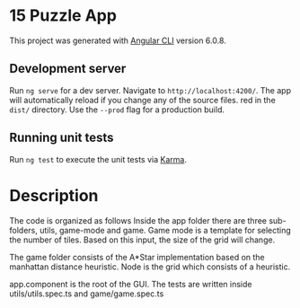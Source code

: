 # 15 Puzzle App

This project was generated with [Angular CLI](https://github.com/angular/angular-cli) version 6.0.8.

## Development server

Run `ng serve` for a dev server. Navigate to `http://localhost:4200/`. The app will automatically reload if you change any of the source files.
red in the `dist/` directory. Use the `--prod` flag for a production build.

## Running unit tests

Run `ng test` to execute the unit tests via [Karma](https://karma-runner.github.io).


# Description

The code is organized as follows
Inside the app folder there are three sub-folders, utils, game-mode and game.
Game mode is a template for selecting the number of tiles. Based on this input, the size of the grid will change. 

The game folder consists of the A*Star implementation based on the manhattan distance heuristic. Node is the grid which consists of a heuristic. 

app.component is the root of the GUI. The tests are written inside utils/utils.spec.ts and game/game.spec.ts